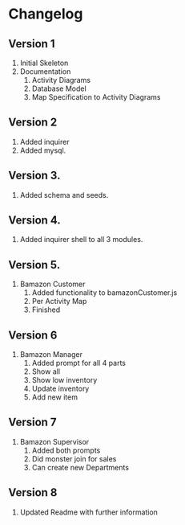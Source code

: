 # Changelog

## Version 1

1. Initial Skeleton
2. Documentation
    1. Activity Diagrams
    2. Database Model
    3. Map Specification to Activity Diagrams

## Version 2

1. Added inquirer
2. Added mysql. 

## Version 3.

1. Added schema and seeds.

## Version 4. 

1. Added inquirer shell to all 3 modules. 

## Version 5. 

1. Bamazon Customer
    1. Added functionality to bamazonCustomer.js
    2. Per Activity Map
    3. Finished

## Version 6

1. Bamazon Manager
    1. Added prompt for all 4 parts
    2. Show all 
    3. Show low inventory
    4. Update inventory
    5. Add new item


## Version 7

1. Bamazon Supervisor
    1. Added both prompts
    2. Did monster join for sales
    3. Can create new Departments

## Version 8

1. Updated Readme with further information